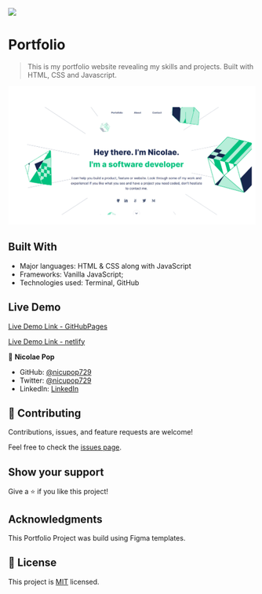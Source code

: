 ![](https://img.shields.io/badge/Microverse-blueviolet)

# Portfolio

> This is my portfolio website revealing my skills and projects. Built with HTML, CSS and Javascript.

![screenshot](./src/resources/Portofolio-first-page.jpg)

## Built With

- Major languages: HTML & CSS along with JavaScript
- Frameworks: Vanilla JavaScript;
- Technologies used: Terminal, GitHub

## Live Demo

[Live Demo Link - GitHubPages](https://nicupop729.github.io/Portfolio/)<br />

[Live Demo Link - netlify](https://portfolio-nicolae-pop.netlify.app)

👤 **Nicolae Pop**

- GitHub: [@nicupop729](https://github.com/nicupop729)
- Twitter: [@nicupop729](https://twitter.com/nicupop729)
- LinkedIn: [LinkedIn](https://www.linkedin.com/in/nicolae-pop/)

## 🤝 Contributing

Contributions, issues, and feature requests are welcome!

Feel free to check the [issues page](https://github.com/nicupop729/Portfolio/issues).

## Show your support

Give a ⭐️ if you like this project!

## Acknowledgments

This Portfolio Project was build using Figma templates.

## 📝 License

This project is [MIT](./MIT.md) licensed.
